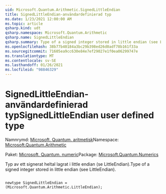 ```yaml
---
uid: Microsoft.Quantum.Arithmetic.SignedLittleEndian
title: SignedLittleEndian-användardefinierad typ
ms.date: 1/23/2021 12:00:00 AM
ms.topic: article
qsharp.kind: udt
qsharp.namespace: Microsoft.Quantum.Arithmetic
qsharp.name: SignedLittleEndian
qsharp.summary: Type of a signed integer stored in little endian (see LittleEndian).
ms.openlocfilehash: 38b77b40184a3bc29b398ed26d0adf78b161f33a
ms.sourcegitcommit: 71605ea9cc630e84e7ef29027e1f0ea06299747e
ms.translationtype: MT
ms.contentlocale: sv-SE
ms.lasthandoff: 01/26/2021
ms.locfileid: "98846329"
---
```

# <a name="signedlittleendian-user-defined-type"></a><span data-ttu-id="80111-102">SignedLittleEndian-användardefinierad typ</span><span class="sxs-lookup"><span data-stu-id="80111-102">SignedLittleEndian user defined type</span></span>

<span data-ttu-id="80111-103">Namnrymd: [Microsoft. Quantum. aritmetisk](xref:Microsoft.Quantum.Arithmetic)</span><span class="sxs-lookup"><span data-stu-id="80111-103">Namespace: [Microsoft.Quantum.Arithmetic](xref:Microsoft.Quantum.Arithmetic)</span></span>

<span data-ttu-id="80111-104">Paket: [Microsoft. Quantum. numeric](https://nuget.org/packages/Microsoft.Quantum.Numerics)</span><span class="sxs-lookup"><span data-stu-id="80111-104">Package: [Microsoft.Quantum.Numerics](https://nuget.org/packages/Microsoft.Quantum.Numerics)</span></span>


<span data-ttu-id="80111-105">Typ av ett signerat heltal lagrat i little endian (se LittleEndian).</span><span class="sxs-lookup"><span data-stu-id="80111-105">Type of a signed integer stored in little endian (see LittleEndian).</span></span>

```qsharp

newtype SignedLittleEndian = (Microsoft.Quantum.Arithmetic.LittleEndian);
```

